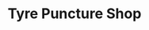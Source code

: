 ---
title: "Tyre Puncture Shop"
url: /karachi/tyre-puncture-shop-w4f3-243-main-university-rd-block-7-gulshan-e-iqbal/
shop: car repair
---